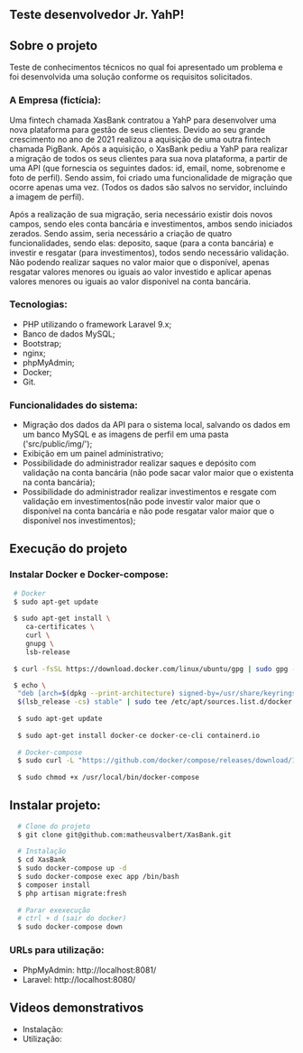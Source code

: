 ## Teste desenvolvedor Jr. YahP!

## Sobre o projeto

Teste de conhecimentos técnicos no qual foi apresentado um problema e foi desenvolvida uma solução conforme os requisitos solicitados.

### A Empresa (fictícia):

Uma fintech chamada XasBank contratou a YahP para desenvolver uma nova plataforma para gestão de seus clientes. Devido ao seu grande crescimento no ano de 2021 realizou a aquisição de uma outra fintech chamada PigBank. Após a aquisição, o XasBank pediu a YahP para realizar a migração de todos os seus clientes para sua nova plataforma, a partir de uma API (que fornescia os seguintes dados: id, email, nome, sobrenome e foto de perfil). Sendo assim, foi criado uma funcionalidade de migração que ocorre apenas uma vez. (Todos os dados são salvos no servidor, incluindo a imagem de perfil).

Após a realização de sua migração, seria necessário existir dois novos campos, sendo eles conta bancária e investimentos, ambos sendo iniciados zerados. Sendo assim, seria necessário a criação de quatro funcionalidades, sendo elas: deposito, saque (para a conta bancária) e investir e resgatar (para investimentos), todos sendo necessário validação. Não podendo realizar saques no valor maior que o disponível, apenas resgatar valores menores ou iguais ao valor investido e aplicar apenas valores menores ou iguais ao valor disponivel na conta bancária.

### Tecnologias:

- PHP utilizando o framework Laravel 9.x;
- Banco de dados MySQL;
- Bootstrap;
- nginx;
- phpMyAdmin;
- Docker;
- Git.

### Funcionalidades do sistema:

- Migração dos dados da API para o sistema local, salvando os dados em um banco MySQL e as imagens de perfil em uma pasta ('src/public/img/');
- Exibição em um painel administrativo;
- Possibilidade do administrador realizar saques e depósito com validação na conta bancária (não pode sacar valor maior que o existenta na conta bancária);
- Possibilidade do administrador realizar investimentos e resgate com validação em investimentos(não pode investir valor maior que o disponível na conta bancária e não pode resgatar valor maior que o disponível nos investimentos);

## Execução do projeto

### Instalar Docker e Docker-compose:

```bash
 # Docker
 $ sudo apt-get update
 
 $ sudo apt-get install \
    ca-certificates \
    curl \
    gnupg \
    lsb-release
    
 $ curl -fsSL https://download.docker.com/linux/ubuntu/gpg | sudo gpg --dearmor -o /usr/share/keyrings/docker-archive-keyring.gpg

 $ echo \
  "deb [arch=$(dpkg --print-architecture) signed-by=/usr/share/keyrings/docker-archive-keyring.gpg] https://download.docker.com/linux/ubuntu \
  $(lsb_release -cs) stable" | sudo tee /etc/apt/sources.list.d/docker.list > /dev/null
  
  $ sudo apt-get update
  
  $ sudo apt-get install docker-ce docker-ce-cli containerd.io
  
  # Docker-compose
  $ sudo curl -L "https://github.com/docker/compose/releases/download/1.29.2/docker-compose-$(uname -s)-$(uname -m)" -o /usr/local/bin/docker-compose
  
  $ sudo chmod +x /usr/local/bin/docker-compose
```

## Instalar projeto:

```bash
  # Clone do projeto
  $ git clone git@github.com:matheusvalbert/XasBank.git
  
  # Instalação
  $ cd XasBank
  $ sudo docker-compose up -d
  $ sudo docker-compose exec app /bin/bash
  $ composer install
  $ php artisan migrate:fresh
  
  # Parar exexecução
  # ctrl + d (sair do docker)
  $ sudo docker-compose down
```

### URLs para utilização:

- PhpMyAdmin: http://localhost:8081/
- Laravel: http://localhost:8080/

## Videos demonstrativos

- Instalação: 
- Utilização:
